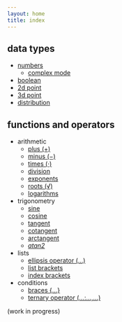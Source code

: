 ```yaml
---
layout: home
title: index
---
```


## data types

* [numbers](datatypes/number)
    * [complex mode](datatypes/complex)
* [boolean](datatypes/boolean)
* [2d point](datatypes/2dpoint)
* [3d point](datatypes/3dpoint)
* [distribution](datatypes/dist)

## functions and operators

* arithmetic
    * [plus (+)](funcs/plus)
    * [minus (−)](funcs/minus)
    * [times (⋅)](funcs/times)
    * [division](funcs/divide)
    * [exponents](funcs/exponent)
    * [roots (√)](funcs/root)
    * [logarithms](funcs/logarithm)
* trigonometry
    * [sine](funcs/sin)
    * [cosine](funcs/cos)
    * [tangent](funcs/tan)
    * [cotangent](funcs/cot)
    * [arctangent](funcs/arctan)
    * *[atan2](funcs/arctan2)*
* lists
    * [ellipsis operator (…)](funcs/ellipsis)
    * [list brackets](funcs/listbracket)
    * [index brackets](funcs/indexbracket)
* conditions
    * [braces {…}](funcs/brace)
    * [ternary operator (…:…,…)](funcs/ifthenelse)


(work in progress)